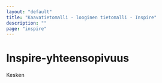 ```yaml
---
layout: "default"
title: "Kaavatietomalli - looginen tietomalli - Inspire"
description: ""
page: "inspire"
---
```

# Inspire-yhteensopivuus

Kesken